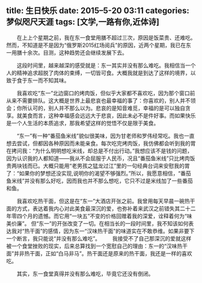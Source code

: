 title: 生日快乐
date: 2015–5-20 03:11
categories: 梦似咫尺天涯
tags: [文学,一路有你,近体诗]
---
　　在上上个星期之前，我在东一食堂用膳不超过三次，原因是饭菜贵、还难吃。然而，不知道是不是因为“俄罗斯2015红场阅兵”的原因，近两个星期，我已在东一用膳十余次。目测，这种趋势还会继续发展下去。

　　这段时间里，越来越深的感受就是：东一其实并没有那么难吃。我相信当一个人的精神追求超脱了肉体的束缚，一切皆可食。大概我就是到达了这样的境界，以致于食于东一而不知其味。

　　我喜欢吃“东一”北边窗口的烤肉饭，但似乎大家都不喜欢吃，因为那个窗口前从来不需要排队。这大概是世界上最悲哀也最幸福的事了：你喜欢的，别人并不领会；你所认可的，别人并不那么以为。悲哀的是知音难觅，幸福的是可以独自贪享。就美食而言，这种幸福感会远远大于悲哀，因此未必不是件好事。而如果快乐是一个人生活的本质追求，那我希望这样的觉悟不仅是限于美食。

　　“东一”有一种“番茄鱼米线”貌似很美味，因为甘老师和罗伟经常吃。我也一直想去尝试，但都因各种原因而未能亲食。每次吃完烤肉饭，我仿佛都会听到我的胃在拷问我：“为什么明明想吃米线，却总是不付出行动。”我想应该不是钱的问题，因为认识我的人都知道——我从不会屈服于人民币，况且“番茄鱼米线”只比烤肉饭贵两块钱而已。大概只能用“老男孩之猛龙过江”里的一句经典台词来安慰我的胃了：“如果你的梦想还没实现,说明你的渴望不够强烈。”所以，我愿意相信，“番茄鱼米线”并没有那么好吃，因而我也并不那么想吃，它只不过是米线加了一些番茄和鱼。

　　我喜欢吃热干面，但这是在“东一”大酒店开张之前。我曾用每天早晨一碗热干面的方式，表达着我内心对此美食最深沉的爱，也弥补着来武汉之前错失其二十二年零四个月的遗憾。而它用“一块五”不变的价格回赠着我的深爱，诠释着何为“味美价廉”。
但“东一”的开张改变了一切。在相当长的一段时间里，我不知该如何表达我对“热干面”的感情，因为东一“汉味热干面”的味道实在不敢恭维。如果非要下一个断言，我只能说“并没有那么难吃”。
　　我接受不了自己那深沉的爱就这样被一个食堂挫败的现实，后来总算找到一个宽慰自己的理由：东一的“汉味热干面”并非热干面，正如“白马非马”。热干面还是原来的热干面，我还是一样的喜欢吃。

　　其实，东一食堂真得并没有那么难吃，毕竟它还没有倒闭。